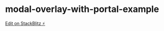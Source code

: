 # modal-overlay-with-portal-example

[Edit on StackBlitz ⚡️](https://stackblitz.com/edit/portal-jj-slfzaw)
